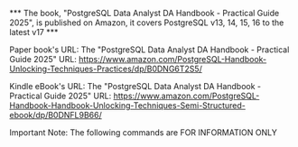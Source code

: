 *** The book, "PostgreSQL Data Analyst DA Handbook - Practical Guide 2025", is published on Amazon, it covers PostgreSQL v13, 14, 15, 16 to the latest v17 ***

Paper book's URL: The "PostgreSQL Data Analyst DA Handbook - Practical Guide 2025" URL:
https://www.amazon.com/PostgreSQL-Handbook-Unlocking-Techniques-Practices/dp/B0DNG6T2S5/

Kindle eBook's URL: The "PostgreSQL Data Analyst DA Handbook - Practical Guide 2025"  URL:
https://www.amazon.com/PostgreSQL-Handbook-Handbook-Unlocking-Techniques-Semi-Structured-ebook/dp/B0DNFL9B66/

Important Note: The following commands are FOR INFORMATION ONLY

###

###
